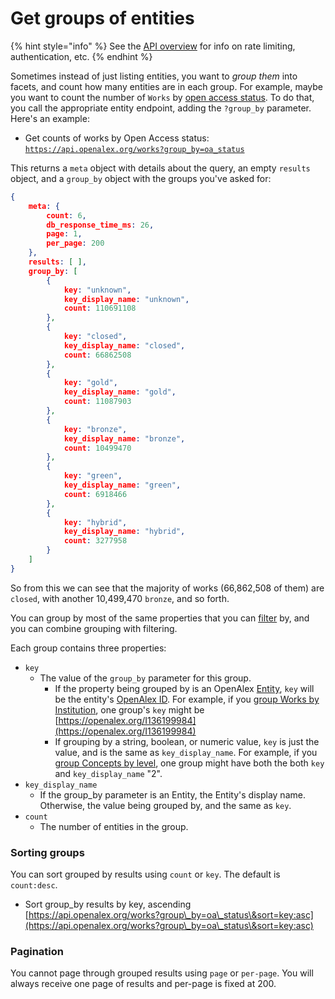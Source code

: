 # Get groups of entities

{% hint style="info" %}
See the [API overview](./) for info on rate limiting, authentication, etc.
{% endhint %}

Sometimes instead of just listing entities, you want to _group them_ into facets, and count how many entities are in each group. For example, maybe you want to count the number of `Works` by [open access status](../about-the-data/work.md#oa\_status). To do that, you call the appropriate entity endpoint, adding the `?group_by` parameter. Here's an example:

* Get counts of works by Open Access status:\
  [`https://api.openalex.org/works?group_by=oa_status`](https://api.openalex.org/works?group\_by=oa\_status)

This returns a `meta` object with details about the query, an empty `results` object, and a `group_by` object with the groups you've asked for:

```json
{
    meta: {
        count: 6,
        db_response_time_ms: 26,
        page: 1,
        per_page: 200
    },
    results: [ ],
    group_by: [
        {
            key: "unknown",
            key_display_name: "unknown",
            count: 110691108
        },
        {
            key: "closed",
            key_display_name: "closed",
            count: 66862508
        },
        {
            key: "gold",
            key_display_name: "gold",
            count: 11087903
        },
        {
            key: "bronze",
            key_display_name: "bronze",
            count: 10499470
        },
        {
            key: "green",
            key_display_name: "green",
            count: 6918466
        },
        {
            key: "hybrid",
            key_display_name: "hybrid",
            count: 3277958
        }
    ]
}
```

So from this we can see that the majority of works (66,862,508 of them) are `closed`, with another 10,499,470 `bronze`, and so forth. &#x20;

You can group by most of the same properties that you can [filter](get-lists-of-entities.md#filter) by, and you can combine grouping with filtering.&#x20;

Each group contains three properties:

* `key`
  * The value of the `group_by` parameter for this group.
    * If the property being grouped by is an OpenAlex [Entity](../about-the-data/), `key` will be the entity's [OpenAlex ID](../about-the-data/#the-openalex-id). For example, if you [group Works by Institution](https://api.openalex.org/works?group\_by=authorships.institutions.id), one group's `key` might be [https://openalex.org/I136199984](https://openalex.org/I136199984)
    * If grouping by a string, boolean, or numeric value, `key` is just the value, and is the same as `key_display_name`. For example, if you [group Concepts by level](https://api.openalex.org/concepts?group\_by=level), one group might have both the both `key` and `key_display_name` "2".
* `key_display_name`
  * If the group\_by parameter is an Entity, the Entity's display name. Otherwise, the value being grouped by, and the same as `key`.
* `count`
  * The number of entities in the group.&#x20;

### Sorting groups

You can sort grouped by results using `count` or `key`. The default is `count:desc`.

* Sort group\_by results by key, ascending\
  [https://api.openalex.org/works?group\_by=oa\_status\&sort=key:asc](https://api.openalex.org/works?group\_by=oa\_status\&sort=key:asc)

### Pagination

You cannot page through grouped results using `page` or `per-page`. You will always receive one page of results and per-page is fixed at 200.
